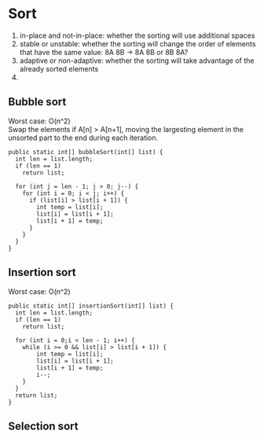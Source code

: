 # Sort
1. in-place and not-in-place: whether the sorting will use additional spaces
2. stable or unstable: whether the sorting will change the order of elements that have the same value: 8A 8B -> 8A 8B or 8B 8A?
3. adaptive or non-adaptive: whether the sorting will take advantage of the already sorted elements
4. 

## Bubble sort
Worst case: O(n^2)  
Swap the elements if A[n] > A[n+1], moving the largesting element in the unsorted part to the end during each iteration.  

```
public static int[] bubbleSort(int[] list) {
  int len = list.length;
  if (len == 1) 
    return list;

  for (int j = len - 1; j > 0; j--) {
    for (int i = 0; i < j; i++) {
      if (list[i] > list[i + 1]) {
        int temp = list[i];
        list[i] = list[i + 1];
        list[i + 1] = temp;
      }
    }
  }
}
```

## Insertion sort
Worst case: O(n^2)  

```
public static int[] insertionSort(int[] list) {
  int len = list.length;
  if (len == 1) 
    return list;

  for (int i = 0;i < len - 1; i++) {
    while (i >= 0 && list[i] > list[i + 1]) {
        int temp = list[i];
        list[i] = list[i + 1];
        list[i + 1] = temp;
        i--;
    }
  }
  return list;
}
```

## Selection sort


##
##
